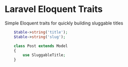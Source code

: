 # Laravel Eloquent Traits

Simple Eloquent traits for quickly building sluggable titles

```PHP
    $table->string('title');
    $table->string('slug');
```

```php
    class Post extends Model
    {
        use SluggableTitle;
    }
```